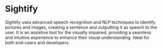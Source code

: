 # Sightify
Sightify uses advanced speech recognition and NLP techniques to identify pictures and images, creating a sentence and outputting it as speech to the user. It is an assistive tool for the visually impaired, providing a seamless and intuitive experience to enhance their visual understanding. Ideal for both end-users and developers.
